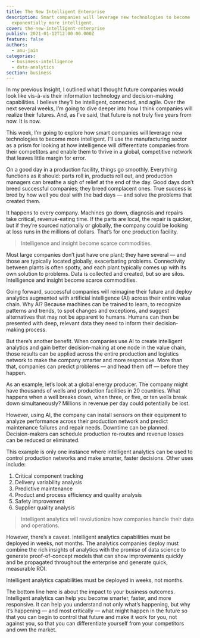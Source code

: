```yaml
---
title: The New Intelligent Enterprise
description: Smart companies will leverage new technologies to become
  exponentially more intelligent.
cover: the-new-intelligent-enterprise
publish: 2021-01-12T12:00:00.000Z
feature: false
authors:
  - anu-jain
categories:
  - business-intelligence
  - data-analytics
section: business
---
```


In my previous Insight, I outlined what I thought future companies would look like vis-à-vis their information technology and decision-making capabilities. I believe they’ll be intelligent, connected, and agile. Over the next several weeks, I’m going to dive deeper into how I think companies will realize their futures. And, as I’ve said, that future is not truly five years from now. It is now.

This week, I’m going to explore how smart companies will leverage new technologies to become more intelligent. I’ll use the manufacturing sector as a prism for looking at how intelligence will differentiate companies from their competitors and enable them to thrive in a global, competitive network that leaves little margin for error.

On a good day in a production facility, things go smoothly. Everything functions as it should: parts roll in, products roll out, and production managers can breathe a sigh of relief at the end of the day. Good days don’t breed successful companies; they breed complacent ones. True success is bred by how well you deal with the bad days — and solve the problems that created them.

It happens to every company. Machines go down, diagnosis and repairs take critical, revenue-eating time. If the parts are local, the repair is quicker, but if they’re sourced nationally or globally, the company could be looking at loss runs in the millions of dollars. That’s for one production facility.

> Intelligence and insight become scarce commodities.

Most large companies don’t just have one plant; they have several — and those are typically located globally, exacerbating problems. Connectivity between plants is often spotty, and each plant typically comes up with its own solution to problems. Data is collected and created, but so are silos. Intelligence and insight become scarce commodities.

Going forward, successful companies will reimagine their future and deploy analytics augmented with artificial intelligence (AI) across their entire value chain. Why AI? Because machines can be trained to learn, to recognize patterns and trends, to spot changes and exceptions, and suggest alternatives that may not be apparent to humans. Humans can then be presented with deep, relevant data they need to inform their decision-making process.

But there’s another benefit. When companies use AI to create intelligent analytics and gain better decision-making at one node in the value chain, those results can be applied across the entire production and logistics network to make the company smarter and more responsive. More than that, companies can predict problems — and head them off — before they happen.

As an example, let’s look at a global energy producer. The company might have thousands of wells and production facilities in 20 countries. What happens when a well breaks down, when three, or five, or ten wells break down simultaneously? Millions in revenue per day could potentially be lost.

However, using AI, the company can install sensors on their equipment to analyze performance across their production network and predict maintenance failures and repair needs. Downtime can be planned. Decision-makers can schedule production re-routes and revenue losses can be reduced or eliminated.

This example is only one instance where intelligent analytics can be used to control production networks and make smarter, faster decisions. Other uses include:

1. Critical component tracking
1. Delivery variability analysis
1. Predictive maintenance
1. Product and process efficiency and quality analysis
1. Safety improvement
1. Supplier quality analysis

> Intelligent analytics will revolutionize how companies handle their data and operations.

However, there’s a caveat. Intelligent analytics capabilities must be deployed in weeks, not months. The analytics companies deploy must combine the rich insights of analytics with the promise of data science to generate proof-of-concept models that can show improvements quickly and be propagated throughout the enterprise and generate quick, measurable ROI.

Intelligent analytics capabilities must be deployed in weeks, not months.

The bottom line here is about the impact to your business outcomes. Intelligent analytics can help you become smarter, faster, and more responsive. It can help you understand not only what’s happening, but why it’s happening — and most critically — what might happen in the future so that you can begin to control that future and make it work for you, not against you, so that you can differentiate yourself from your competitors and own the market.
